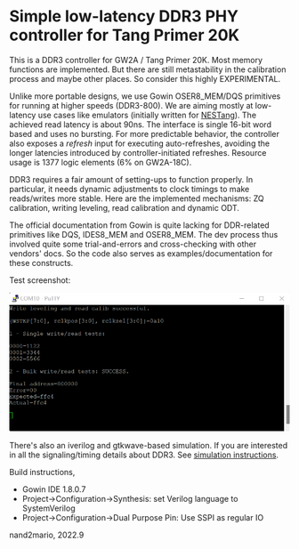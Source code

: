 
# Simple low-latency DDR3 PHY controller for Tang Primer 20K

This is a DDR3 controller for GW2A / Tang Primer 20K. Most memory functions are implemented. But there are still metastability in the calibration process and maybe other places. So consider this highly EXPERIMENTAL.

Unlike more portable designs, we use Gowin OSER8_MEM/DQS primitives for running at higher speeds (DDR3-800). We are aiming mostly at low-latency use cases like emulators (initially written for [NESTang](https://github.com/nand2mario/nestang)). The achieved read latency is about 90ns. The interface is single 16-bit word based and uses no bursting. For more predictable behavior, the controller also exposes a *refresh* input for executing auto-refreshes, avoiding the longer latencies introduced by controller-initiated refreshes. Resource usage is 1377 logic elements (6% on GW2A-18C).

DDR3 requires a fair amount of setting-ups to function properly. In particular, it needs dynamic adjustments to clock timings to make reads/writes more stable. Here are the implemented mechanisms: ZQ calibration, writing leveling, read calibration and dynamic ODT. 

The official documentation from Gowin is quite lacking for DDR-related primitives like DQS, IDES8_MEM and OSER8_MEM. The dev process thus involved quite some trial-and-errors and cross-checking with other vendors' docs. So the code also serves as examples/documentation for these constructs.

Test screenshot:

<img src='doc/screenshot.png' width=600>

There's also an iverilog and gtkwave-based simulation. If you are interested in all the signaling/timing details about DDR3. See [simulation instructions](iverilog/README.md).

Build instructions,
* Gowin IDE 1.8.0.7
* Project->Configuration->Synthesis: set Verilog language to SystemVerilog 
* Project->Configuration->Dual Purpose Pin: Use SSPI as regular IO

nand2mario, 2022.9
